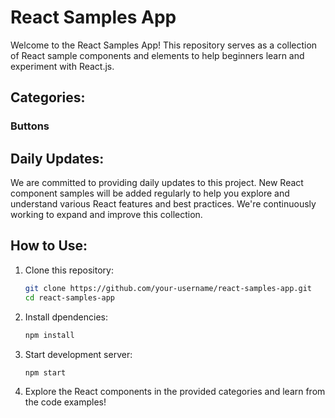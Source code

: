 # React Samples App

Welcome to the React Samples App! This repository serves as a collection of React sample components and elements to help beginners learn and experiment with React.js.

## Categories:

### Buttons


## Daily Updates:

We are committed to providing daily updates to this project. New React component samples will be added regularly to help you explore and understand various React features and best practices. We're continuously working to expand and improve this collection.

## How to Use:

1. Clone this repository:

   ```sh
   git clone https://github.com/your-username/react-samples-app.git
   cd react-samples-app
   ```
2. Install dpendencies:
    ```sh
    npm install
    ```
3. Start development server: 
    ```sh
    npm start
    ```
4. Explore the React components in the provided categories and learn from the code examples!